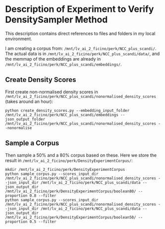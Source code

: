 # Description of Experiment to Verify DensitySampler Method
This description contains direct references to files and folders in my local environment.

I am creating a corpus from: `/mnt/lv_ai_2_ficino/perk/NCC_plus_scandi/`. The actual data is in `/mnt/lv_ai_2_ficino/perk/NCC_plus_scandi/data/`, and the memmap of the embeddings are already in `/mnt/lv_ai_2_ficino/perk/NCC_plus_scandi/embeddings/`.

## Create Density Scores
First create non-normalised density scores in `/mnt/lv_ai_2_ficino/perk/NCC_plus_scandi/nonormalised_density_scores` (takes around an hour):

```
python create_density_scores.py --embedding_input_folder /mnt/lv_ai_2_ficino/perk/NCC_plus_scandi/embeddings --json_output_folder /mnt/lv_ai_2_ficino/perk/NCC_plus_scandi/nonormalised_density_scores --nonormalise
```

## Sample a Corpus
Then sample a 50% and a 80% corpus based on these. Here we store the result in `/mnt/lv_ai_2_ficino/perk/DensityExperimentCorpus/`:

```
mkdir /mnt/lv_ai_2_ficino/perk/DensityExperimentCorpus
python sample_corpus.py --scores_input_dir /mnt/lv_ai_2_ficino/perk/NCC_plus_scandi/nonormalised_density_scores --json_input_dir /mnt/lv_ai_2_ficino/perk/NCC_plus_scandi/data --json_output_dir /mnt/lv_ai_2_ficino/perk/DensityExperimentCorpus/boolean80/ --proportion 0.8 --filter
python sample_corpus.py --scores_input_dir /mnt/lv_ai_2_ficino/perk/NCC_plus_scandi/nonormalised_density_scores --json_input_dir /mnt/lv_ai_2_ficino/perk/NCC_plus_scandi/data --json_output_dir /mnt/lv_ai_2_ficino/perk/DensityExperimentCorpus/boolean50/ --proportion 0.5 --filter

```
